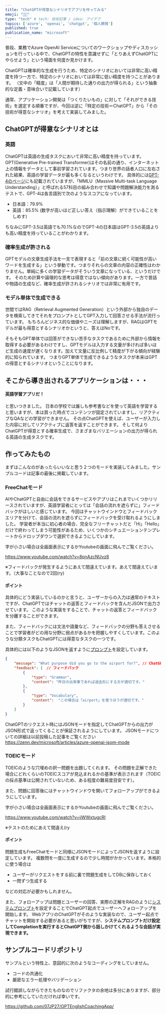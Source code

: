 ```yaml
---
title: "ChatGPTが得意なシナリオでアプリを作ってみる"
emoji: "🧑‍🏫"
type: "tech" # tech: 技術記事 / idea: アイデア
topics: ['azure', 'openai', 'chatgpt', '個人開発']
published: true
publication_name: "microsoft"
---
```


普段、業務でAzure OpenAI Serviceについてのワークショップやディスカッションを行っている中で、ChatGPTの特性を意識せずに「とりあえずChatGPTにやらせよう」という場面を何度か見かけます。

ChatGPTは確率的な生成を行うため、特定のシナリオにおいては非常に高い精度を持つ一方で、特定のシナリオにおいては非常に低い精度を持つことがあります。
（文中の「精度」は「人間が期待した通りの出力が得られる」という抽象的な定義・意味合いで記載しています）

通常、アプリケーション開発は「つくりたいもの」に対して「それができる技術」を選定する順番ですが、今回は逆に「特定の技術＝ChatGPT」から「その技術が得意なシナリオ」を考えて実装してみました。

## ChatGPTが得意なシナリオとは
### 英語
ChatGPTは英語の生成タスクにおいて非常に高い精度を持っています。
GPT(Generative Pre-trained Transformer)はその名前の通り、インターネット上の情報をデータとして事前学習されています。つまり世界の話者人口に左右された結果、英語の学習データが最も多くなるというわけです。
具体的には[GPT-4のページ](https://openai.com/index/gpt-4-research)にも記載されていますが、「MMLU（Massive Multi-task Language Understanding）」と呼ばれる57科目の組み合わせで知識や問題解決能力を測るテストで、GPT-4は各言語別で次のようなスコアになっています。

- 日本語：79.9%
- 英語：85.5%
(数字が高いほど正しい答え（指示理解）ができていることをしめす)

ちなみにGPT-3.5は英語でも70.1%なのでGPT-4の日本語はGPT-3.5の英語よりも高い精度を持っていることがわかります。

### 確率生成が許される
GPTモデルの文章生成手法を一言で表現すると「前の文章に続く可能性が高いワードを生成する」という挙動です。つまりそれらの文章の内容の正確性はわかりません。単純に多くの学習データがそういう文章になっている、というだけです。
そのため計算や論理的な思考は得意ではない傾向があります。一方で昔話や物語の生成など、確率生成が許されるシナリオでは非常に有用です。

### モデル単体で生成できる
世間ではRAG（Retrieval Augmented Generation）という外部から独自のデータを検索してきてそれをプロンプトとしてGPT入力して回答させる手法が流行っています。
もちろんビジネス的な価値やニーズは理解しますが、RAGはGPTモデルが最も得意とするシナリオかというと、答えはNoです。

そもそもGPT単体では回答ができない苦手なタスクであるために外部から情報を取得する必要があるわけですし、GPTモデルは入力する文量が多ければ多いほど生成の速度が遅くなります。加えて文量に反比例して精度が下がる傾向が経験的に知られています。
つまりGPT単体で生成できるようなタスクが本来はGPTの得意とするシナリオということになります。

## そこから導き出されるアプリケーションは・・・
#### 英語学習アプリだ！
と思いつきました。
日本の学校では誰しも参考書などを使って英語を学習すると思いますが、本は買った時点でコンテンツが固定されていますし、リアクティブなQAなどの学習ができません。
その点ChatGPTを使えば、ユーザーが入力した内容に対してリアクティブに返答を返すことができます。
そして何よりChatGPTが得意とする確率生成で、さまざまなバリエーションの出力が得られる英語の生成タスクです。


## 作ってみたもの
まずはこんなのがあったらいいなと思う２つのモードを実装してみました。サンプルコードは記事の最後に掲載しています。

### FreeChatモード
AIやChatGPTと自由に会話をできるサービスやアプリはこれまでいくつかリリースされていますが、英語学習者にとっては「会話の流れを遮らずに」フィードバックがほしいと感じています。
今回はチャットウインドウとフィードバックエリアを分けて、会話の流れを遮らずにフィードバックを受け取れるようにしました。
学習者が本当に初心者の場合、完全なフリーチャットだと「Hi」「Hello」だけで終わってしまう可能性があるため、いくつかのシチュエーションテンプレートからドロップダウンで選択できるようにしています。

字が小さい場合は全画面表示にするかYoutubeの画面に飛んでご覧ください。

https://www.youtube.com/watch?v=8pnAzcNUvz8

※フィードバックが発生するようにあえて間違えています。あえて間違えています。（大事なことなので2回(ry)

#### ポイント
具体的にどう実装しているのかと言うと、ユーザーからの入力は通常のテキストですが、ChatGPTではチャットの返答とフィードバックを含んだJSONで出力させています。
このような実装をすることで、チャットの返答とフィードバックを分離することができます。

また、フィードバックには文法や語彙など、フィードバックの分野も答えさせることで学習者がどの用な分野に弱点があるかを把握しやすくしています。このような分類タスクもChatGPTには得意なタスクの一つです。

具体的には以下のようなJSONを返すように[プロンプト](https://github.com/07JP27/GPTEnglishCoachingApp/blob/d38850b7fcd7cbd2cb4bf81cd7da36193a5186b3/GPTEnglishCoachingApp/Constants/FreeChatPrompt.cs#L3)を設定しています。
```json
{
    "message": "What purpose did you go to the airport for?", // ChatGPTから会話の返答
    "feedback": [　// フィードバック
        {
            "type": "Grammar",
            "content": "昨日の出来事であれば過去形にする方が適切です。"
        },
        {
            "type": "Vocabulary",
            "content":  "この場合は「airport」を使うほうが適切です。"
        }
    ]
}
```

ChatGPTのリクエスト時にはJSONモードを指定してChatGPTからの出力がJSON形式で返ってくることが保証されるようにしています。
JSONモードについての詳細は以前投稿した記事をご覧ください
https://zenn.dev/microsoft/articles/azure-openai-jsom-mode


### TOEICモード
TOEICのような穴埋めの択一問題を出題してくれます。
その問題を正解できた場合にどれくらいのTOEICスコアが見込まれるかの基準が表示されます（TOEICの採点基準は公開されていないため、ある程度の難易度目安です）。

また、問題に回答後にはチャットウインドウを開いてフォローアップができるようにしています。

字が小さい場合は全画面表示にするかYoutubeの画面に飛んでご覧ください。

https://www.youtube.com/watch?v=ijWWxtugcRI

※テストのためにあえて間違え(ry

#### ポイント
問題生成もFreeChatモードと同様にJSONモードによってJSONを返すように設定しています。
複数問を一度に生成するので少し時間がかかっています。本格的に使う場合は

- ユーザーがリクエストをする前に裏で問題生成をしてDBに保存しておく
- 一問ずつ生成する

などの対応が必要かもしれません。

また、フォローアップは問題とユーザーの回答、実際の正解をRAGのように[システムプロンプト](https://github.com/07JP27/GPTEnglishCoachingApp/blob/d38850b7fcd7cbd2cb4bf81cd7da36193a5186b3/GPTEnglishCoachingApp/Constants/ToeicPrompt.cs#L50)を設定することでChatGPT起点でユーザーへフォローアップを開始します。
WebアプリのChatGPTがそのような実装なので、ユーザー起点でチャットを開始する必要があると思いがちですが、**システムプロンプトだけ設定してCompletionを実行するとChatGPT側から話しかけてくれるような会話が実現できます。**


## サンプルコードリポジトリ
サンプルという特性上、意図的に次のようなコーディングをしていません。
- コードの共通化
- 厳密なエラー処理やバリデーション

試行錯誤しながらできたものなのでリファクタの余地は多分にありますが、部分的に参考にしていただければ幸いです。

https://github.com/07JP27/GPTEnglishCoachingApp/